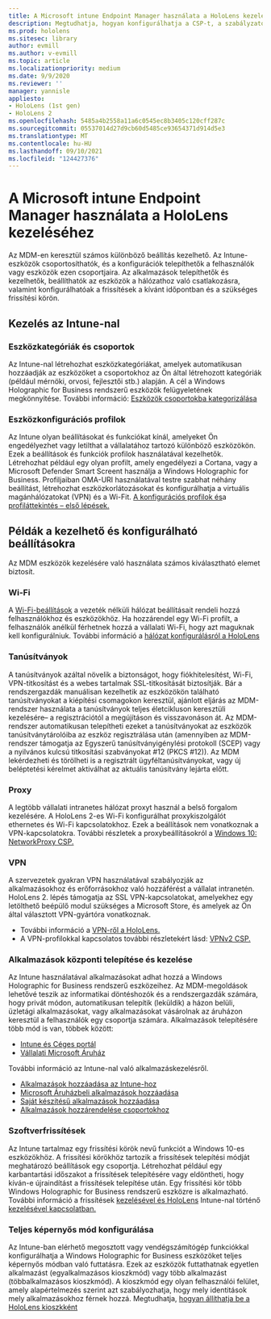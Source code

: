 ```yaml
---
title: A Microsoft intune Endpoint Manager használata a HoloLens kezeléséhez
description: Megtudhatja, hogyan konfigurálhatja a CSP-t, a szabályzatokat és kezelheti HoloLens vegyes valóságú eszközöket nagy méretekben az Intune-nal.
ms.prod: hololens
ms.sitesec: library
author: evmill
ms.author: v-evmill
ms.topic: article
ms.localizationpriority: medium
ms.date: 9/9/2020
ms.reviewer: ''
manager: yannisle
appliesto:
- HoloLens (1st gen)
- HoloLens 2
ms.openlocfilehash: 5485a4b2558a11a6c0545ec8b3405c120cff287c
ms.sourcegitcommit: 05537014d27d9cb60d5485ce93654371d914d5e3
ms.translationtype: MT
ms.contentlocale: hu-HU
ms.lasthandoff: 09/10/2021
ms.locfileid: "124427376"
---
```

# <a name="using-microsofts-endpoint-manager-intune-to-manage-hololens-devices"></a>A Microsoft intune Endpoint Manager használata a HoloLens kezeléséhez

Az MDM-en keresztül számos különböző beállítás kezelhető. Az Intune-eszközök csoportosíthatók, és a konfigurációk telepíthetők a felhasználók vagy eszközök ezen csoportjaira. Az alkalmazások telepíthetők és kezelhetők, beállíthatók az eszközök a hálózathoz való csatlakozásra, valamint konfigurálhatóak a frissítések a kívánt időpontban és a szükséges frissítési körön. 

## <a name="how-to-manage-via-intune"></a>Kezelés az Intune-nal

### <a name="device-categories-and-groups"></a>Eszközkategóriák és csoportok
Az Intune-nal létrehozhat eszközkategóriákat, amelyek automatikusan hozzáadják az eszközöket a csoportokhoz az Ön által létrehozott kategóriák (például mérnöki, orvosi, fejlesztői stb.) alapján. A cél a Windows Holographic for Business rendszerű eszközök felügyeletének megkönnyítése.
További információ: [Eszközök csoportokba kategorizálása](/mem/intune/enrollment/device-group-mapping)

### <a name="device-configuration-profiles"></a>Eszközkonfigurációs profilok
Az Intune olyan beállításokat és funkciókat kínál, amelyeket Ön engedélyezhet vagy letilthat a vállalatához tartozó különböző eszközökön. Ezek a beállítások és funkciók profilok használatával kezelhetők. Létrehozhat például egy olyan profilt, amely engedélyezi a Cortana, vagy a Microsoft Defender Smart Screent használja a Windows Holographic for Business.
Profiljaiban OMA-URI használatával testre szabhat néhány beállítást, létrehozhat eszközkorlátozásokat és konfigurálhatja a virtuális magánhálózatokat (VPN) és a Wi-Fit.
[A konfigurációs profilok és](/mem/intune/configuration/device-profiles)a [profiláttekintés – első lépések.](/mem/intune/configuration/device-profile-create)

## <a name="examples-of-what-can-be-managed-and-configured"></a>Példák a kezelhető és konfigurálható beállításokra

Az MDM eszközök kezelésére való használata számos kiválasztható elemet biztosít. 

### <a name="wi-fi"></a>Wi-Fi
A [Wi-Fi-beállítások](/mem/intune/configuration/wi-fi-settings-configure) a vezeték nélküli hálózat beállításait rendeli hozzá felhasználókhoz és eszközökhöz. Ha hozzárendel egy Wi-Fi profilt, a felhasználók anélkül férhetnek hozzá a vállalati Wi-Fi, hogy azt maguknak kell konfigurálniuk.
További információ a [hálózat konfigurálásról a HoloLens](hololens-commercial-infrastructure.md)

### <a name="certificates"></a>Tanúsítványok
A tanúsítványok azáltal növelik a biztonságot, hogy fiókhitelesítést, Wi-Fi, VPN-titkosítást és a webes tartalmak SSL-titkosítását biztosítják. Bár a rendszergazdák manuálisan kezelhetik az eszközökön található tanúsítványokat a kiépítési csomagokon keresztül, ajánlott eljárás az MDM-rendszer használata a tanúsítványok teljes életcikluson keresztüli kezelésére– a regisztrációtól a megújításon és visszavonáson át. Az MDM-rendszer automatikusan telepítheti ezeket a tanúsítványokat az eszközök tanúsítványtárolóiba az eszköz regisztrálása után (amennyiben az MDM-rendszer támogatja az Egyszerű tanúsítványigénylési protokoll (SCEP) vagy a nyilvános kulcsú titkosítási szabványokat #12 (PKCS #12)). Az MDM lekérdezheti és törölheti is a regisztrált ügyféltanúsítványokat, vagy új beléptetési kérelmet aktiválhat az aktuális tanúsítvány lejárta előtt. 

### <a name="proxy"></a>Proxy
A legtöbb vállalati intranetes hálózat proxyt használ a belső forgalom kezelésére. A HoloLens 2-es Wi-Fi konfigurálhat proxykiszolgálót ethernetes és Wi-Fi kapcsolatokhoz. Ezek a beállítások nem vonatkoznak a VPN-kapcsolatokra. További részletek a proxybeállításokról a [Windows 10: NetworkProxy CSP.](/windows/client-management/mdm/networkproxy-csp)

### <a name="vpn"></a>VPN
A szervezetek gyakran VPN használatával szabályozják az alkalmazásokhoz és erőforrásokhoz való hozzáférést a vállalat intranetén. HoloLens 2. lépés támogatja az SSL VPN-kapcsolatokat, amelyekhez egy letölthető beépülő modul szükséges a Microsoft Store, és amelyek az Ön által választott VPN-gyártóra vonatkoznak. 
- További információ a [VPN-ről a HoloLens.](hololens-network.md#vpn)
- A VPN-profilokkal kapcsolatos további részletekért lásd: [VPNv2 CSP.](/windows/client-management/mdm/vpnv2-csp)

### <a name="deploy-and-manage-apps"></a>Alkalmazások központi telepítése és kezelése
Az Intune használatával alkalmazásokat adhat hozzá a Windows Holographic for Business rendszerű eszközeihez. Az MDM-megoldások lehetővé teszik az informatikai döntéshozók és a rendszergazdák számára, hogy privát módon, automatikusan telepítik (leküldik) a házon belüli, üzletági alkalmazásokat, vagy alkalmazásokat vásárolnak az áruházon keresztül a felhasználók egy csoportja számára. Alkalmazások telepítésére több mód is van, többek között:
-   [Intune és Céges portál]( app-deploy-intune.md)
-   [Vállalati Microsoft Áruház]( app-deploy-store-business.md)

További információ az Intune-nal való alkalmazáskezelésről.
-   [Alkalmazások hozzáadása az Intune-hoz](/mem/intune/apps/apps-add)
-   [Microsoft Áruházbeli alkalmazások hozzáadása](/mem/intune/apps/store-apps-windows)
-   [Saját készítésű alkalmazások hozzáadása](/mem/intune/apps/lob-apps-windows)
- [Alkalmazások hozzárendelése csoportokhoz](/mem/intune/apps/apps-deploy)

### <a name="software-updates"></a>Szoftverfrissítések
Az Intune tartalmaz egy frissítési körök nevű funkciót a Windows 10-es eszközökhöz. A frissítési körökhöz tartozik a frissítések telepítési módját meghatározó beállítások egy csoportja. Létrehozhat például egy karbantartási időszakot a frissítések telepítésére vagy eldöntheti, hogy kíván-e újraindítást a frissítések telepítése után. Egy frissítési kör több Windows Holographic for Business rendszerű eszközre is alkalmazható.
További információ a frissítések [kezelésével és HoloLens](hololens-updates.md) Intune-nal történő [kezelésével kapcsolatban.](/mem/intune/protect/windows-update-for-business-configure)

### <a name="configure-kiosk-mode"></a>Teljes képernyős mód konfigurálása
Az Intune-ban elérhető megosztott vagy vendégszámítógép funkciókkal konfigurálhatja a Windows Holographic for Business eszközöket teljes képernyős módban való futtatásra. Ezek az eszközök futtathatnak egyetlen alkalmazást (egyalkalmazásos kioszkmód) vagy több alkalmazást (többalkalmazásos kioszkmód). A kioszkmód egy olyan felhasználói felület, amely alapértelmezés szerint azt szabályozhatja, hogy mely identitások mely alkalmazásokhoz férnek hozzá.
Megtudhatja, [hogyan állíthatja be a HoloLens kioszkként]( hololens-kiosk.md)


